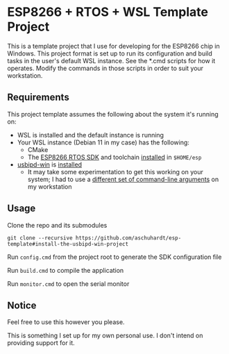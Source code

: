 # ESP8266 + RTOS + WSL Template Project
This is a template project that I use for developing for the ESP8266 chip in Windows.  This project format is set up to run its configuration and build tasks in the user's default WSL instance.  See the \*.cmd scripts for how it operates.  Modify the commands in those scripts in order to suit your workstation.

## Requirements
This project template assumes the following about the system it's running on:

- WSL is installed and the default instance is running
- Your WSL instance (Debian 11 in my case) has the following:
	- CMake
	- The [ESP8266 RTOS SDK](https://docs.espressif.com/projects/esp8266-rtos-sdk/en/latest/index.html) and toolchain [installed](https://docs.espressif.com/projects/esp8266-rtos-sdk/en/latest/get-started/linux-setup.html) in `$HOME/esp`
- [usbipd-win](https://github.com/dorssel/usbipd-win) is [installed](https://learn.microsoft.com/en-us/windows/wsl/connect-usb)
	- It may take some experimentation to get this working on your system; I had to use a [different set of command-line arguments](https://github.com/dorssel/usbipd-win/issues/251#issuecomment-1704416339) on my workstation

## Usage
Clone the repo and its submodules

```
git clone --recursive https://github.com/aschuhardt/esp-template#install-the-usbipd-win-project
```

Run `config.cmd` from the project root to generate the SDK configuration file

Run `build.cmd` to compile the application

Run `monitor.cmd` to open the serial monitor

## Notice
Feel free to use this however you please.

This is something I set up for my own personal use.  I don't intend on providing support for it.